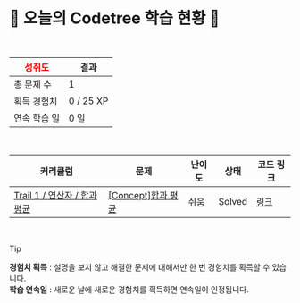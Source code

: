 # 🌲 오늘의 Codetree 학습 현황 🌲

<br />

| <span style="color:red;display:block;text-align:center;"> **성취도**</span> | 결과 |
|---|---|
| 총 문제 수 | 1 |
| 획득 경험치 | 0 / 25 XP |
| 연속 학습 일 | 0 일 |

<br />

|커리큘럼|문제|난이도|상태|코드 링크|
|---|---|---|---|---|
|[Trail 1 / 연산자 / 합과 평균](https://en.codetree.ai/trail-info/novice-low/)|[[Concept]합과 평균](https://en.codetree.ai/trails/complete/curated-cards/intro-sum-and-avg/)|쉬움|Solved|[링크](https://github.com/kangho1117/codetree-TILs/blob/main/250126/%ED%95%A9%EA%B3%BC%20%ED%8F%89%EA%B7%A0/sum-and-avg.cpp)|


<br />

> [!TIP]
> **경험치 획득** : 설명을 보지 않고 해결한 문제에 대해서만 한 번 경험치를 획득할 수 있습니다.  
> **학습 연속일** : 새로운 날에 새로운 경험치를 획득하면 연속일이 인정됩니다.


